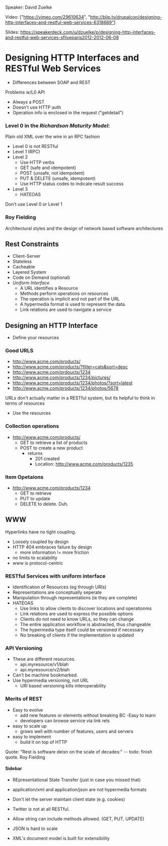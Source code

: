 Speaker: David Zuelke

Video: ["https://vimeo.com/29610634", "http://blip.tv/drupalcon/designing-http-interfaces-and-restful-web-services-6318689"]

Slides: https://speakerdeck.com/u/dzuelke/p/designing-http-interfaces-and-restful-web-services-sfliveparis2012-2012-06-08

# Designing HTTP Interfaces and RESTful Web Services

- Differences between SOAP and REST

Problems w/L0 API
- Always a POST
- Doesn't use HTTP auth
- Operation info is enclosed in the request ("getdetail")

### Level 0 in the *Richardson Maturity Model*:
Plain old XML over the wire in an RPC fashion

- Level 0 is not RESTful
- Level 1 (RPC)
- Level 2
  - Use HTTP verbs
  - GET (safe and idempotent)
  - POST (unsafe, not idempotent)
  - PUT & DELETE (unsafe, idempotent)
  - Use HTTP status codes to indicate result success
- Level 3
  - HATEOAS


Don't use Level 0 or Level 1

### Roy Fielding
Architectural styles and the design of network based software architectures

## Rest Constraints
- Client-Server
- Stateless
- Cacheable
- Layered System
- Code on Demand (optional)
- _Uniform Interface_
  - A URL identifies a Resource
  - Methods perform operations on resources
  - The operation is implicit and not part of the URL
  - A hypermedia format is used to represent the data.
  - Link relations are used to navigate a service


## Designing an HTTP Interface

- Define your resources


### Good URLS
- http://www.acme.com/products/
- http://www.acme.com/products/?filter=cats&sort=desc
- http://www.acme.com/prdoucts/1234
- http://www.acme.com/products/1234/pictures/
- http://www.acme.com/products/1234/photos/?sort=latest
- http://www.acme.com/products/1234/photos/5678

URLs don't actually matter in a RESTful system, but its helpful to think in terms of
resources


- Use the resources

### Collection operations

- http://www.acme.com/products/
  - GET to retrieve a list of products
  - POST to create a new product
    - returns
      - 201 created
      -  Location: http://www.acme.com/products/1235

### Item Opetaions

- http://www.acme.com/products/1234
  - GET to retrieve
  - PUT to update
  - DELETE to delete. Duh.


## WWW
Hyperlinks have no tight coupling.
- Loosely coupled by design
- HTTP 404 embraces failure by design
  - more information != more friction
- no limits to scalability
- www is protocol-centric


### RESTful Services with uniform interface
- Identification of Resources (eg through URIs)
- Representations are conceptually seperate
- Manipulation through representations (ie they are complete)
- HATEOAS
  - Use links to allow clients to discover locations and operationms
  - Link relations are used to express the possible options
  - Clients do not need to know URLs, so they can change
  - The entire application workflow is abstracted, thus changeable
  - The hypermedia type itself could be versioned if necessary
  - No breaking of clients if the implementation is updated


### API Versioning
- These are different resources.
  - api.myresource/v1/blah
  - api.myresource/v2/blah
- Can't be machine bookmarked.
- Use hypermedia versioning, not URL
  - URI based versioning kills interoperability


### Merits of REST
- Easy to evolve
  - add new features or elements without breaking BC
-Easy to learn
  - developers can browse service via link rels
- easy to scale up
  - grows well with number of features, users and servers
- easy to implement
  - build it on top of HTTP

Quote:
"Rest is software deisn on the scale of decades:" -- todo: finish quote. Roy Fielding

#### Sidebar

- REpresentational State Transfer (just in case you missed that)
- application/xml and application/json are not hypermedia formats
- Don't let the server maintain client state (e.g. cookies)
- Twitter is not at all RESTful.

- Allow string can include methods allowed. (GET, PUT, UPDATE)
- JSON is hard to scale
- XML's document model is built for extensibility